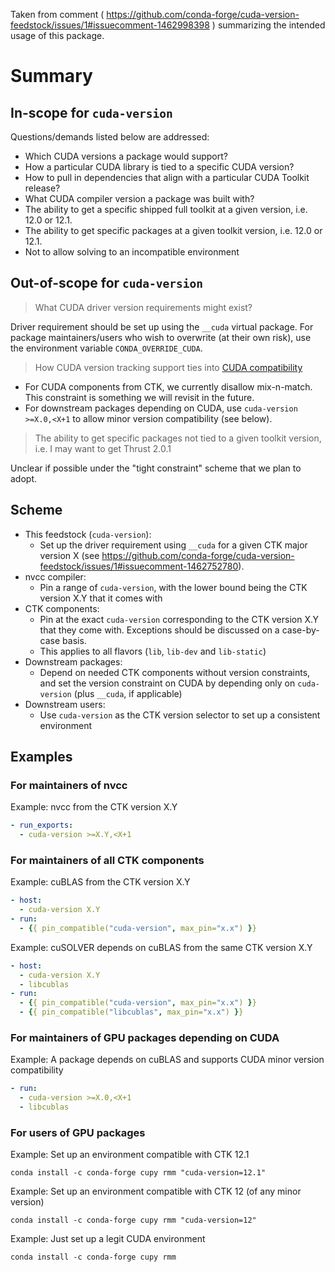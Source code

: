 Taken from comment ( https://github.com/conda-forge/cuda-version-feedstock/issues/1#issuecomment-1462998398 ) summarizing the intended usage of this package.

# Summary

## In-scope for `cuda-version`

Questions/demands listed below are addressed:
- Which CUDA versions a package would support? 
- How a particular CUDA library is tied to a specific CUDA version?
- How to pull in dependencies that align with a particular CUDA Toolkit release?
- What CUDA compiler version a package was built with?
- The ability to get a specific shipped full toolkit at a given version, i.e. 12.0 or 12.1.
- The ability to get specific packages at a given toolkit version, i.e. 12.0 or 12.1.
- Not to allow solving to an incompatible environment

## Out-of-scope for `cuda-version`

> What CUDA driver version requirements might exist?

Driver requirement should be set up using the `__cuda` virtual package. For package maintainers/users who wish to overwrite (at their own risk), use the environment variable `CONDA_OVERRIDE_CUDA`.

> How CUDA version tracking support ties into [CUDA compatibility](https://docs.nvidia.com/deploy/cuda-compatibility/index.html)

- For CUDA components from CTK, we currently disallow mix-n-match. This constraint is something we will revisit in the future. 
- For downstream packages depending on CUDA, use `cuda-version >=X.0,<X+1` to allow minor version compatibility (see below).

> The ability to get specific packages not tied to a given toolkit version, i.e. I may want to get Thrust 2.0.1

Unclear if possible under the "tight constraint" scheme that we plan to adopt.

## Scheme

- This feedstock (`cuda-version`):
  - Set up the driver requirement using `__cuda` for a given CTK major version X (see https://github.com/conda-forge/cuda-version-feedstock/issues/1#issuecomment-1462752780).
- nvcc compiler:
  - Pin a range of `cuda-version`, with the lower bound  being the CTK version X.Y that it comes with
- CTK components:
  - Pin at the exact `cuda-version` corresponding to the CTK version X.Y that they come with. Exceptions should be discussed on a case-by-case basis.
  - This applies to all flavors (`lib`, `lib-dev` and `lib-static`)
- Downstream packages:
  - Depend on needed CTK components without version constraints, and set the version constraint on CUDA by depending only on `cuda-version` (plus `__cuda`, if applicable)
- Downstream users:
  - Use `cuda-version` as the CTK version selector to set up a consistent environment

## Examples

### For maintainers of nvcc

Example: nvcc from the CTK version X.Y
```yaml
- run_exports:
  - cuda-version >=X.Y,<X+1
```

### For maintainers of all CTK components

Example: cuBLAS from the CTK version X.Y
```yaml
- host:
  - cuda-version X.Y
- run:
  - {{ pin_compatible("cuda-version", max_pin="x.x") }}
```

Example: cuSOLVER depends on cuBLAS from the same CTK version X.Y
```yaml
- host:
  - cuda-version X.Y
  - libcublas
- run:
  - {{ pin_compatible("cuda-version", max_pin="x.x") }}
  - {{ pin_compatible("libcublas", max_pin="x.x") }}
```

### For maintainers of GPU packages depending on CUDA

Example: A package depends on cuBLAS and supports CUDA minor version compatibility
```yaml
- run:
  - cuda-version >=X.0,<X+1
  - libcublas
```

### For users of GPU packages

Example: Set up an environment compatible with CTK 12.1
```
conda install -c conda-forge cupy rmm "cuda-version=12.1"
```

Example: Set up an environment compatible with CTK 12 (of any minor version)
```
conda install -c conda-forge cupy rmm "cuda-version=12"
```

Example: Just set up a legit CUDA environment 
```
conda install -c conda-forge cupy rmm
```
